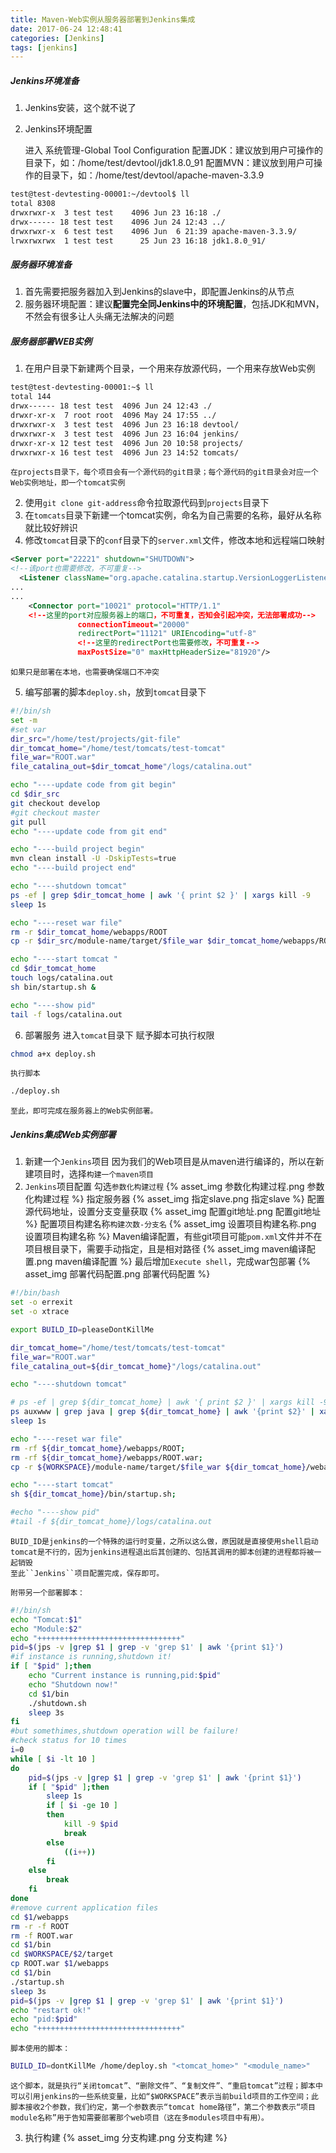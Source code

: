 ```yaml
---
title: Maven-Web实例从服务器部署到Jenkins集成
date: 2017-06-24 12:48:41
categories: [Jenkins]
tags: [jenkins]
---
```


##### Jenkins环境准备
1. Jenkins安装，这个就不说了
2. Jenkins环境配置

	进入 系统管理-Global Tool Configuration
	配置JDK：建议放到用户可操作的目录下，如：/home/test/devtool/jdk1.8.0_91
	配置MVN：建议放到用户可操作的目录下，如：/home/test/devtool/apache-maven-3.3.9

  <!--more-->

```bash
test@test-devtesting-00001:~/devtool$ ll
total 8308
drwxrwxr-x  3 test test    4096 Jun 23 16:18 ./
drwx------ 18 test test    4096 Jun 24 12:43 ../
drwxrwxr-x  6 test test    4096 Jun  6 21:39 apache-maven-3.3.9/
lrwxrwxrwx  1 test test      25 Jun 23 16:18 jdk1.8.0_91/
```

##### 服务器环境准备
1. 首先需要把服务器加入到Jenkins的slave中，即配置Jenkins的从节点
2. 服务器环境配置：建议**配置完全同Jenkins中的环境配置**，包括JDK和MVN，不然会有很多让人头痛无法解决的问题

##### 服务器部署WEB实例
1. 在用户目录下新建两个目录，一个用来存放源代码，一个用来存放Web实例
```bash
test@test-devtesting-00001:~$ ll
total 144
drwx------ 18 test test  4096 Jun 24 12:43 ./
drwxr-xr-x  7 root root  4096 May 24 17:55 ../
drwxrwxr-x  3 test test  4096 Jun 23 16:18 devtool/						# 环境配置
drwxrwxr-x  3 test test  4096 Jun 23 16:04 jenkins/						# Jenkins工作目录
drwxr-xr-x 12 test test  4096 Jun 20 10:58 projects/					# 源代码目录
drwxrwxr-x 16 test test  4096 Jun 23 14:52 tomcats/						# Web实例目录
```
	在projects目录下，每个项目会有一个源代码的git目录；每个源代码的git目录会对应一个Web实例地址，即一个tomcat实例

2. 使用``git clone git-address``命令拉取源代码到``projects``目录下
3. 在``tomcats``目录下新建一个tomcat实例，命名为自己需要的名称，最好从名称就比较好辨识
4. 修改``tomcat``目录下的``conf``目录下的``server.xml``文件，修改本地和远程端口映射
```xml
<Server port="22221" shutdown="SHUTDOWN">
<!--该port也需要修改，不可重复-->
  <Listener className="org.apache.catalina.startup.VersionLoggerListener" />
...
...
    <Connector port="10021" protocol="HTTP/1.1"
    <!--这里的port对应服务器上的端口，不可重复，否知会引起冲突，无法部署成功-->
               connectionTimeout="20000"
               redirectPort="11121" URIEncoding="utf-8"
               <!--这里的redirectPort也需要修改，不可重复-->
               maxPostSize="0" maxHttpHeaderSize="81920"/>
```
	如果只是部署在本地，也需要确保端口不冲突
5. 编写部署的脚本``deploy.sh``，放到``tomcat``目录下
```bash
#!/bin/sh
set -m
#set var
dir_src="/home/test/projects/git-file"
dir_tomcat_home="/home/test/tomcats/test-tomcat"
file_war="ROOT.war"
file_catalina_out=$dir_tomcat_home"/logs/catalina.out"

echo "----update code from git begin"
cd $dir_src																				# 进入源代码目录
git checkout develop																	# checkout需要的分支
#git checkout master
git pull
echo "----update code from git end"

echo "----build project begin"
mvn clean install -U -DskipTests=true													# maven编译war包
echo "----build project end"

echo "----shutdown tomcat"
ps -ef | grep $dir_tomcat_home | awk '{ print $2 }' | xargs kill -9						# kill当前tomcat进程
sleep 1s

echo "----reset war file"
rm -r $dir_tomcat_home/webapps/ROOT
cp -r $dir_src/module-name/target/$file_war $dir_tomcat_home/webapps/ROOT.war			# 拷贝新的war包到$dir_tomcat_home/webapps目录下，并命名为ROOT.war

echo "----start tomcat "
cd $dir_tomcat_home
touch logs/catalina.out
sh bin/startup.sh &																		# 启动tomcat，并自动部署war包

echo "----show pid"
tail -f logs/catalina.out																# 实时日志输出
```
6. 部署服务
	进入``tomcat``目录下
	赋予脚本可执行权限
```bash
chmod a+x deploy.sh
```
	执行脚本
```bash
./deploy.sh
```

	至此，即可完成在服务器上的Web实例部署。

##### Jenkins集成Web实例部署
1. 新建一个``Jenkins``项目
	因为我们的Web项目是从maven进行编译的，所以在新建项目时，选择``构建一个maven项目``
2. ``Jenkins``项目配置
	勾选``参数化构建过程``
{% asset_img 参数化构建过程.png 参数化构建过程 %}
	指定服务器
{% asset_img 指定slave.png 指定slave %}
	配置源代码地址，设置分支变量获取
{% asset_img 配置git地址.png 配置git地址 %}
	配置项目构建名称``构建次数-分支名``
{% asset_img 设置项目构建名称.png 设置项目构建名称 %}
	Maven编译配置，有些git项目可能``pom.xml``文件并不在项目根目录下，需要手动指定，且是相对路径
{% asset_img maven编译配置.png maven编译配置 %}
	最后增加``Execute shell``，完成war包部署
{% asset_img 部署代码配置.png 部署代码配置 %}
```bash
#!/bin/bash
set -o errexit
set -o xtrace

export BUILD_ID=pleaseDontKillMe																		# 该项设置，可以避免Jenkins部署实例的时候，部署结束，进程就被kill

dir_tomcat_home="/home/test/tomcats/test-tomcat"														# 设置tomcat实例变量
file_war="ROOT.war"																						# 代码打出的war包名称，需要自己先手动打包一次知道名称后再指定
file_catalina_out=${dir_tomcat_home}"/logs/catalina.out"												# 设置实时日志输出目录变量

echo "----shutdown tomcat"

# ps -ef | grep ${dir_tomcat_home} | awk '{ print $2 }' | xargs kill -9
ps auxwww | grep java | grep ${dir_tomcat_home} | awk '{print $2}' | xargs kill -9 2>/dev/null;			# 获取并kill当前tomcat进程，如果当前进程存在的话
sleep 1s

echo "----reset war file"
rm -rf ${dir_tomcat_home}/webapps/ROOT;																	# 移除war包解压后的目录
rm -rf ${dir_tomcat_home}/webapps/ROOT.war;																# 移除前一次部署的war包
cp -r ${WORKSPACE}/module-name/target/$file_war ${dir_tomcat_home}/webapps/ROOT.war						# 拷贝新的war包到${dir_tomcat_home}/webapps目录下，并命名为ROOT.war

echo "----start tomcat"
sh ${dir_tomcat_home}/bin/startup.sh;																	# 启动tomcat，自动部署war包

#echo "----show pid"
#tail -f ${dir_tomcat_home}/logs/catalina.out
```
	BUID_ID是jenkins的一个特殊的运行时变量，之所以这么做，原因就是直接使用shell启动tomcat是不行的，因为jenkins进程退出后其创建的、包括其调用的脚本创建的进程都将被一起销毁
	至此``Jenkins``项目配置完成，保存即可。

	附带另一个部署脚本：
```bash
#!/bin/sh  
echo "Tomcat:$1"  
echo "Module:$2"  
echo "++++++++++++++++++++++++++++++++"  
pid=$(jps -v |grep $1 | grep -v 'grep $1' | awk '{print $1}')  
#if instance is running,shutdown it!  
if [ "$pid" ];then  
    echo "Current instance is running,pid:$pid"  
    echo "Shutdown now!"  
    cd $1/bin  
    ./shutdown.sh  
    sleep 3s  
fi  
#but somethimes,shutdown operation will be failure!  
#check status for 10 times  
i=0  
while [ $i -lt 10 ]  
do  
    pid=$(jps -v |grep $1 | grep -v 'grep $1' | awk '{print $1}')  
    if [ "$pid" ];then  
        sleep 1s  
        if [ $i -ge 10 ]  
        then  
            kill -9 $pid  
            break  
        else  
            ((i++))  
        fi  
    else  
        break  
    fi  
done  
#remove current application files  
cd $1/webapps  
rm -r -f ROOT  
rm -f ROOT.war  
cd $1/bin  
cd $WORKSPACE/$2/target  
cp ROOT.war $1/webapps  
cd $1/bin  
./startup.sh  
sleep 3s  
pid=$(jps -v |grep $1 | grep -v 'grep $1' | awk '{print $1}')  
echo "restart ok!"  
echo "pid:$pid"  
echo "++++++++++++++++++++++++++++++++"  
```
	脚本使用的脚本：
```bash
BUILD_ID=dontKillMe /home/deploy.sh "<tomcat_home>" "<module_name>"
```
	这个脚本，就是执行“关闭tomcat”、“删除文件”、“复制文件”、“重启tomcat”过程；脚本中可以引用jenkins的一些系统变量，比如“$WORKSPACE”表示当前build项目的工作空间；此脚本接收2个参数，我们约定，第一个参数表示“tomcat home路径”，第二个参数表示“项目module名称”用于告知需要部署那个web项目（这在多modules项目中有用）。

3. 执行构建
{% asset_img 分支构建.png 分支构建 %}













